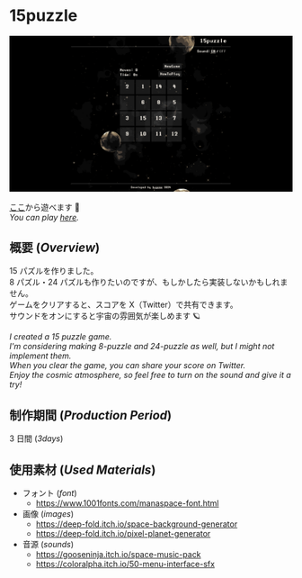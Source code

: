 # 15puzzle

<img src="assets/preview.png" alt="game-preview">

[ここ](https://kagomen.github.io/15puzzle/)から遊べます 🚀  
_You can play [here](https://kagomen.github.io/15puzzle/)._

## 概要 (_Overview_)

15 パズルを作りました。  
8 パズル・24 パズルも作りたいのですが、もしかしたら実装しないかもしれません。  
ゲームをクリアすると、スコアを X（Twitter）で共有できます。  
サウンドをオンにすると宇宙の雰囲気が楽しめます 🪐

_I created a 15 puzzle game._  
_I'm considering making 8-puzzle and 24-puzzle as well, but I might not implement them._  
_When you clear the game, you can share your score on Twitter._  
_Enjoy the cosmic atmosphere, so feel free to turn on the sound and give it a try!_

## 制作期間 (_Production Period_)

3 日間 (_3days_)

## 使用素材 (_Used Materials_)

- フォント (_font_)
  - https://www.1001fonts.com/manaspace-font.html
- 画像 (_images_)
  - https://deep-fold.itch.io/space-background-generator
  - https://deep-fold.itch.io/pixel-planet-generator
- 音源 (_sounds_)
  - https://gooseninja.itch.io/space-music-pack
  - https://coloralpha.itch.io/50-menu-interface-sfx
